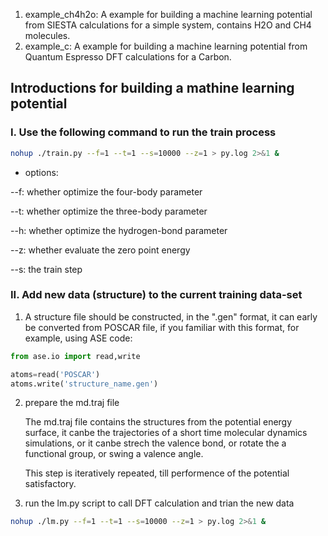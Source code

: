 1. example_ch4h2o: A example for building a machine learning potential from SIESTA calculations for a simple system, contains H2O and CH4 molecules.
2. example_c: A example for building a machine learning potential from Quantum Espresso DFT calculations for a Carbon.

## Introductions for building a mathine learning potential

### I. Use the following command to run the train process
```bash
nohup ./train.py --f=1 --t=1 --s=10000 --z=1 > py.log 2>&1 &
```
* options:

--f: whether optimize the four-body parameter

--t: whether optimize the three-body parameter

--h: whether optimize the hydrogen-bond parameter

--z: whether evaluate the zero point energy

--s: the train step

### II. Add new data (structure) to the current training data-set

1. A structure file should be constructed, in the ".gen" format, it can early be converted from POSCAR file, 
   if you familiar with this format, for example, using ASE code:
```python
from ase.io import read,write

atoms=read('POSCAR')
atoms.write('structure_name.gen')
```

2. prepare the md.traj file

   The md.traj file contains the structures from the potential energy surface, it canbe the trajectories of a short time molecular dynamics simulations, or it canbe strech the valence bond, or rotate the a functional group, or swing a valence angle. 
  
   This step is iteratively repeated, till performence of the potential satisfactory. 

3. run the lm.py script to call DFT calculation and trian the new data 
```bash
nohup ./lm.py --f=1 --t=1 --s=10000 --z=1 > py.log 2>&1 &
```
